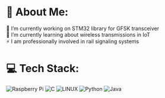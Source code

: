 # 💫 About Me:
🔭 I’m currently working on STM32 library for GFSK transceiver<br>🌱 I’m currently learning about wireless transmissions in IoT<br>⚡ I am professionally involved in rail signaling systems


# 💻 Tech Stack:
![Raspberry Pi](https://img.shields.io/badge/-RaspberryPi-C51A4A?style=for-the-badge&logo=Raspberry-Pi) ![C](https://img.shields.io/badge/c-%2300599C.svg?style=for-the-badge&logo=c&logoColor=white) ![LINUX](https://img.shields.io/badge/Linux-FCC624?style=for-the-badge&logo=linux&logoColor=black) ![Python](https://img.shields.io/badge/python-3670A0?style=for-the-badge&logo=python&logoColor=ffdd54) ![Java](https://img.shields.io/badge/java-%23ED8B00.svg?style=for-the-badge&logo=java&logoColor=white)

